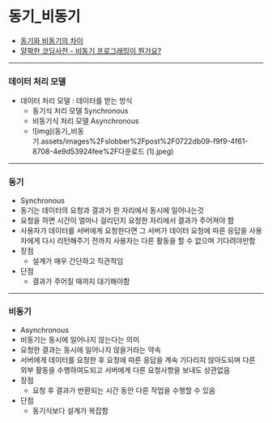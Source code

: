 # 동기_비동기

- [동기와 비동기의 차이](https://velog.io/@slobber/%EB%8F%99%EA%B8%B0%EC%99%80-%EB%B9%84%EB%8F%99%EA%B8%B0%EC%9D%98-%EC%B0%A8%EC%9D%B4)
- [얄팍한 코딩사전 - 비동기 프로그래밍이 뭔가요?](https://www.youtube.com/watch?v=m0icCqHY39U&list=PLpO7kx5DnyIExYt0jkyWWjx8XNA2Fx2rI&index=7)

---

### 데이터 처리 모델

- 데이터 처리 모델 : 데이터를 받는 방식
  - 동기식 처리 모델 Synchronous
  - 비동기식 처리 모델 Asynchronous
  - ![img](동기_비동기.assets/images%2Fslobber%2Fpost%2F0722db09-f9f9-4f61-8708-4e9d53924fee%2F다운로드 (1).jpeg)

---

### 동기

- Synchronous
- 동기는 데이터의 요청과 결과가 한 자리에서 동시에 일어나는것
- 요청을 하면 시간이 얼마나 걸리던지 요청한 자리에서 결과가 주어져야 함
- 사용자가 데이터를 서버에게 요청한다면 그 서버가 데이터 요청에 따른 응답을 사용자에게 다시 리턴해주기 전까지 사용자는 다른 활동을 할 수 없으며 기다려야만함
- 장점
  - 설계가 매우 간단하고 직관적임
- 단점
  - 결과가 주어질 때까지 대기해야함

---

### 비동기

- Asynchronous
- 비동기는 동시에 일어나지 않는다는 의미
- 요청한 결과는 동시에 일어나지 않을거라는 약속
- 서버에게 데이터를 요청한 후 요청에 따른 응답을 계속 기다리지 않아도되며 다른 외부 활동을 수행하여도되고 서버에게 다른 요청사항을 보내도 상관없음
- 장점
  - 요청 후 결과가 반환되는 시간 동안 다른 작업을 수행할 수 있음
- 단점
  - 동기식보다 설계가 복잡함

